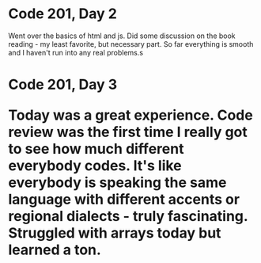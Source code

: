 <h1> Code 201, Day 2 </h1>

<p> Went over the basics of html and js. Did some discussion on the book reading - my least favorite, but necessary part. So far everything is smooth and I haven't run into any real problems.s </p>

<h1> Code 201, Day 3 </h>
<p> Today was a great experience. Code review was the first time I really got to see how much different everybody codes. It's like everybody is speaking the same language with different accents or regional dialects - truly fascinating. Struggled with arrays today but learned a ton. </p>
